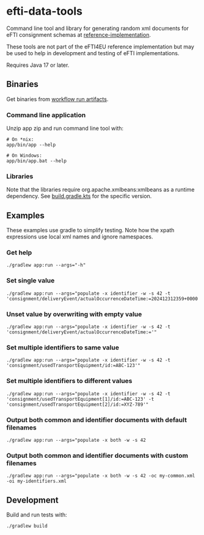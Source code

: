 # efti-data-tools

Command line tool and library for generating random xml documents for eFTI consignment schemas at
[reference-implementation](https://github.com/EFTI4EU/reference-implementation/tree/main/schema/xsd).

These tools are not part of the eFTI4EU reference implementation but may be used to help in development and testing of
eFTI implementations.

Requires Java 17 or later.

## Binaries

Get binaries from [workflow run artifacts](https://github.com/EFTI4EU/efti-data-tools/actions).

### Command line application

Unzip app zip and run command line tool with:
```
# On *nix:
app/bin/app --help

# On Windows:
app/bin/app.bat --help
```

### Libraries

Note that the libraries require org.apache.xmlbeans:xmlbeans as a runtime dependency. See [build.gradle.kts](schema/build.gradle.kts)
for the specific version.

## Examples

These examples use gradle to simplify testing. Note how the xpath expressions use local xml names and ignore namespaces.

### Get help

```shell
./gradlew app:run --args="-h"
```

### Set single value

```shell
./gradlew app:run --args="populate -x identifier -w -s 42 -t 'consignment/deliveryEvent/actualOccurrenceDateTime:=202412312359+0000'"
```

### Unset value by overwriting with empty value

```shell
./gradlew app:run --args="populate -x identifier -w -s 42 -t 'consignment/deliveryEvent/actualOccurrenceDateTime:='"
```

### Set multiple identifiers to same value

```shell
./gradlew app:run --args="populate -x identifier -w -s 42 -t 'consignment/usedTransportEquipment/id:=ABC-123'"
```

### Set multiple identifiers to different values

```shell
./gradlew app:run --args="populate -x identifier -w -s 42 -t 'consignment/usedTransportEquipment[1]/id:=ABC-123' -t 'consignment/usedTransportEquipment[2]/id:=XYZ-789'"
```

### Output both common and identifier documents with default filenames

```shell
./gradlew app:run --args="populate -x both -w -s 42
```

### Output both common and identifier documents with custom filenames

```shell
./gradlew app:run --args="populate -x both -w -s 42 -oc my-common.xml -oi my-identifiers.xml
```

## Development

Build and run tests with:
```
./gradlew build
```
